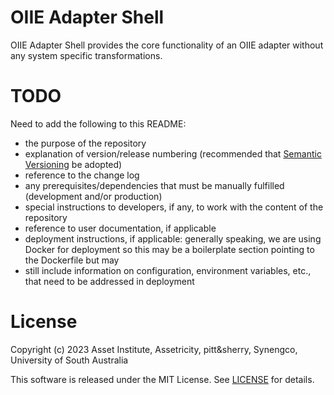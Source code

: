 # OIIE Adapter Shell

OIIE Adapter Shell provides the core functionality of an OIIE adapter without any system specific transformations.

# TODO

Need to add the following to this README:
* the purpose of the repository
* explanation of version/release numbering (recommended that [Semantic Versioning](https://semver.org/) be adopted)
* reference to the change log
* any prerequisites/dependencies that must be manually fulfilled (development and/or production)
* special instructions to developers, if any, to work with the content of the repository
* reference to user documentation, if applicable
* deployment instructions, if applicable: generally speaking, we are using Docker for deployment so this may be a boilerplate section pointing to the Dockerfile but may
* still include information on configuration, environment variables, etc., that need to be addressed in deployment

# License

Copyright (c) 2023 Asset Institute, Assetricity, pitt&sherry, Synengco, University of South Australia

This software is released under the MIT License. See [LICENSE](./LICENSE.txt) for details.

